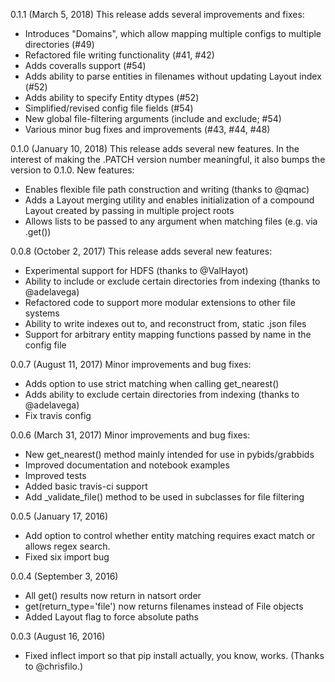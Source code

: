 0.1.1 (March 5, 2018)
This release adds several improvements and fixes:
* Introduces "Domains", which allow mapping multiple configs to multiple directories (#49)
* Refactored file writing functionality (#41, #42)
* Adds coveralls support (#54)
* Adds ability to parse entities in filenames without updating Layout index (#52)
* Adds ability to specify Entity dtypes (#52)
* Simplified/revised config file fields (#54)
* New global file-filtering arguments (include and exclude; #54)
* Various minor bug fixes and improvements (#43, #44, #48)

0.1.0 (January 10, 2018)
This release adds several new features. In the interest of making the .PATCH version number meaningful, it also bumps the version to 0.1.0. New features:
- Enables flexible file path construction and writing (thanks to @qmac)
- Adds a Layout merging utility and enables initialization of a compound Layout created by passing in multiple project roots
- Allows lists to be passed to any argument when matching files (e.g. via .get())

0.0.8 (October 2, 2017)
This release adds several new features:
- Experimental support for HDFS (thanks to @ValHayot)
- Ability to include or exclude certain directories from indexing (thanks to @adelavega)
- Refactored code to support more modular extensions to other file systems
- Ability to write indexes out to, and reconstruct from, static .json files
- Support for arbitrary entity mapping functions passed by name in the config file

0.0.7 (August 11, 2017)
Minor improvements and bug fixes:
- Adds option to use strict matching when calling get_nearest()
- Adds ability to exclude certain directories from indexing (thanks to @adelavega)
- Fix travis config

0.0.6 (March 31, 2017)
Minor improvements and bug fixes:
- New get_nearest() method mainly intended for use in pybids/grabbids
- Improved documentation and notebook examples
- Improved tests
- Added basic travis-ci support
- Add _validate_file() method to be used in subclasses for file filtering

0.0.5 (January 17, 2016)
- Add option to control whether entity matching requires exact match or allows regex search.
- Fixed six import bug

0.0.4 (September 3, 2016)
- All get() results now return in natsort order
- get(return_type='file') now returns filenames instead of File objects
- Added Layout flag to force absolute paths

0.0.3 (August 16, 2016)
- Fixed inflect import so that pip install actually, you know, works. (Thanks to @chrisfilo.)
